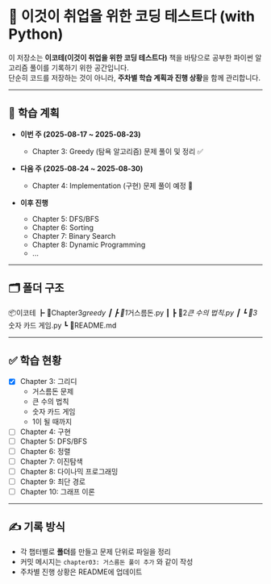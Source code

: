 # 📘 이것이 취업을 위한 코딩 테스트다 (with Python)

이 저장소는 **이코테(이것이 취업을 위한 코딩 테스트다)** 책을 바탕으로 공부한 파이썬 알고리즘 풀이를 기록하기 위한 공간입니다.  
단순히 코드를 저장하는 것이 아니라, **주차별 학습 계획과 진행 상황**을 함께 관리합니다.

---

## 📅 학습 계획

- **이번 주 (2025-08-17 ~ 2025-08-23)**

  - Chapter 3: Greedy (탐욕 알고리즘) 문제 풀이 및 정리 ✅

- **다음 주 (2025-08-24 ~ 2025-08-30)**

  - Chapter 4: Implementation (구현) 문제 풀이 예정 📝

- **이후 진행**
  - Chapter 5: DFS/BFS
  - Chapter 6: Sorting
  - Chapter 7: Binary Search
  - Chapter 8: Dynamic Programming
  - ...

---

## 🗂️ 폴더 구조

📦이코테
┣ 📂Chapter3*greedy
┃ ┣ 📜1*거스름돈.py
┃ ┣ 📜2*큰 수의 법칙.py
┃ ┗ 📜3* 숫자 카드 게임.py
┗ 📜README.md

---

## ✅ 학습 현황

- [x] Chapter 3: 그리디
  - 거스름돈 문제
  - 큰 수의 법칙
  - 숫자 카드 게임
  - 1이 될 때까지
- [ ] Chapter 4: 구현
- [ ] Chapter 5: DFS/BFS
- [ ] Chapter 6: 정렬
- [ ] Chapter 7: 이진탐색
- [ ] Chapter 8: 다이나믹 프로그래밍
- [ ] Chapter 9: 최단 경로
- [ ] Chapter 10: 그래프 이론

---

## ✍️ 기록 방식

- 각 챕터별로 **폴더**를 만들고 문제 단위로 파일을 정리
- 커밋 메시지는 `chapter03: 거스름돈 풀이 추가` 와 같이 작성
- 주차별 진행 상황은 README에 업데이트
